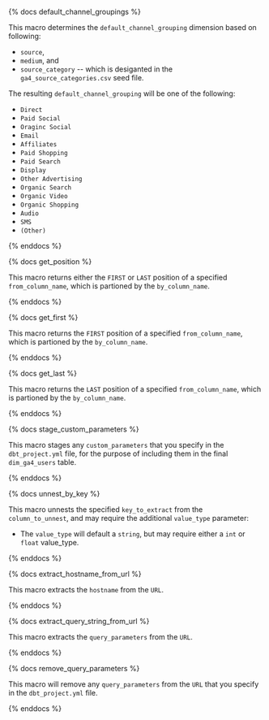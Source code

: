 {% docs default_channel_groupings %}

This macro determines the `default_channel_grouping` dimension based on following: 
* `source`, 
* `medium`, and 
* `source_category` -- which is desiganted in the `ga4_source_categories.csv` seed file.

The resulting `default_channel_grouping` will be one of the following:
* `Direct`
* `Paid Social`
* `Oraginc Social`
* `Email`
* `Affiliates`
* `Paid Shopping`
* `Paid Search`
* `Display`
* `Other Advertising`
* `Organic Search`
* `Organic Video`
* `Organic Shopping`
* `Audio`
* `SMS`
* `(Other)`

{% enddocs %}


{% docs get_position %}

This macro returns either the `FIRST` or `LAST` position of a specified `from_column_name`, which is partioned by the `by_column_name`.

{% enddocs %}


{% docs get_first %}

This macro returns the `FIRST` position of a specified `from_column_name`, which is partioned by the `by_column_name`.

{% enddocs %}


{% docs get_last %}

This macro returns  the `LAST` position of a specified `from_column_name`, which is partioned by the `by_column_name`.

{% enddocs %}


{% docs stage_custom_parameters %}

This macro stages any `custom_parameters` that you specify in the `dbt_project.yml` file, for the purpose of including them in the final `dim_ga4_users` table.

{% enddocs %}


{% docs unnest_by_key %}

This macro unnests the specified `key_to_extract` from the `column_to_unnest`, and may require the additional `value_type` parameter:
* The `value_type` will default a `string`, but may require either a `int` or `float` value_type.

{% enddocs %}


{% docs extract_hostname_from_url %}

This macro extracts the `hostname` from the `URL`.

{% enddocs %}


{% docs extract_query_string_from_url %}

This macro extracts the `query_parameters` from the `URL`.

{% enddocs %}


{% docs remove_query_parameters %}

This macro will remove any `query_parameters` from the `URL` that you specify in the `dbt_project.yml` file.

{% enddocs %}